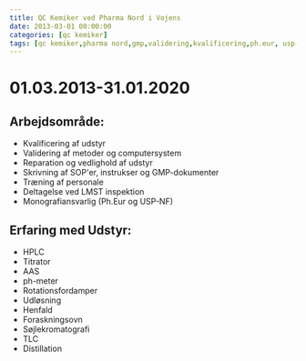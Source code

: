 ```yaml
---
title: QC Kemiker ved Pharma Nord i Vojens
date: 2013-03-01 00:00:00
categories: [qc kemiker]
tags: [qc kemiker,pharma nord,gmp,validering,kvalificering,ph.eur, usp-nf]
---
```

  
# 01.03.2013-31.01.2020  
## Arbejdsområde:  
* Kvalificering af udstyr
* Validering af metoder og computersystem
* Reparation og vedlighold af udstyr
* Skrivning af SOP'er, instrukser og GMP-dokumenter
* Træning af personale
* Deltagelse ved LMST inspektion
* Monografiansvarlig (Ph.Eur og USP-NF)
  
## Erfaring med Udstyr:  
* HPLC
* Titrator
* AAS
* ph-meter
* Rotationsfordamper
* Udløsning
* Henfald
* Foraskningsovn
* Søjlekromatografi
* TLC
* Distillation

